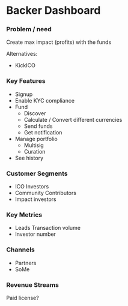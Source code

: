 # Backer Dashboard

### Problem / need

Create max impact \(profits\) with the funds

Alternatives:

* KickICO

### Key Features

* Signup
* Enable KYC compliance
* Fund
  * Discover
  * Calculate / Convert different currencies
  * Send funds
  * Get notification
* Manage portfolio
  * Multisig
  * Curation
* See history

### Customer Segments

* ICO Investors
* Community Contributors
* Impact investors 

### Key Metrics

* Leads Transaction volume
* Investor number

### Channels

* Partners
* SoMe 

### Revenue Streams

Paid license?


